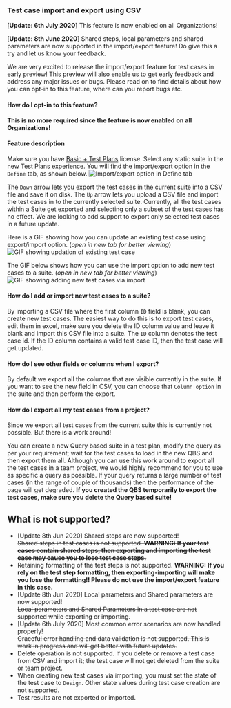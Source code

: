 ### Test case import and export using CSV

[**Update: 6th July 2020**]
This feature is now enabled on all Organizations!

[**Update: 8th June 2020**]
Shared steps, local parameters and shared parameters are now supported in the import/export feature! Do give this a try and let us know your feedback.  

We are very excited to release the import/export feature for test cases in early preview! This preview will also enable us to get early feedback and address any major issues or bugs. Please read on to find details about how you can opt-in to this feature, where can you report bugs etc.  

#### How do I opt-in to this feature?  
**This is no more required since the feature is now enabled on all Organizations!**  

#### Feature description
Make sure you have [Basic + Test Plans](https://docs.microsoft.com/en-us/azure/devops/organizations/billing/buy-basic-access-add-users?view=azure-devops#assign-users-basic-or-basic--test-plans) license. Select any static suite in the new Test Plans experience. You will find the import/export option in the ```Define``` tab, as shown below. 
![Import/export option in Define tab](../images/import-export-option-ui.png)  
  
The ```Down``` arrow lets you export the test cases in the current suite into a CSV file and save it on disk. The ```Up``` arrow lets you upload a CSV file and import the test cases in to the currently selected suite. Currently, all the test cases within a Suite get exported and selecting only a subset of the test cases has no effect. We are looking to add support to export only selected test cases in a future update.  

Here is a GIF showing how you can update an existing test case using export/import option. (*open in new tab for better viewing*)  
![GIF showing updation of existing test case](../images/import-export-demo-update-existing.gif)

The GIF below shows how you can use the import option to add new test cases to a suite. (*open in new tab for better viewing*)
![GIF showing adding new test cases via import](../images/import-export-demo-add-new.gif)

#### How do I add or import new test cases to a suite?
By importing a CSV file where the first column ```ID``` field is blank, you can create new test cases. The easiest way to do this is to export test cases, edit them in excel, make sure you delete the ID column value and leave it blank and import this CSV file into a suite. The ```ID``` column denotes the test case id. If the ID column contains a valid test case ID, then the test case will get updated.

#### How do I see other fields or columns when I export?
By default we export all the columns that are visible currently in the suite. If you want to see the new field in CSV, you can choose that ```Column option``` in the suite and then perform the export.

#### How do I export all my test cases from a project?
Since we export all test cases from the current suite this is currently not possible. But there is a work around!  

You can create a new Query based suite in a test plan, modify the query as per your requirement; wait for the test cases to load in the new QBS and then export them all. Although you can use this work around to export all the test cases in a team project, we would highly recommend for you to use as specific a query as possible. If your query returns a large number of test cases (in the range of couple of thousands) then the performance of the page will get degraded. **If you created the QBS temporarily to export the test cases, make sure you delete the Query based suite!**  

## What is not supported?  
- [Update 8th Jun 2020] Shared steps are now supported!  
~~Shared steps in test cases is not supported. **WARNING: If your test cases contain shared steps, then exporting and importing the test case may cause you to lose test case steps.**~~
- Retaining formatting of the test steps is not supported. **WARNING: If you rely on the test step formatting, then exporting-importing will make you lose the formatting!! Please do not use the import/export feature in this case.**
- [Update 8th Jun 2020] Local parameters and Shared parameters are now supported!  
~~Local parameters and Shared Parameters in a test case are not supported while exporting or importing.~~
- [Update 6th July 2020] Most common error scenarios are now handled properly!  
~~Graceful error handling and data validation is not supported. This is work in progress and will get better with future updates.~~
- Delete operation is not supported. If you delete or remove a test case from CSV and import it; the test case will not get deleted from the suite or team project.
- When creating new test cases via importing, you must set the state of the test case to ```Design```. Other state values during test case creation are not supported.  
- Test results are not exported or imported.
